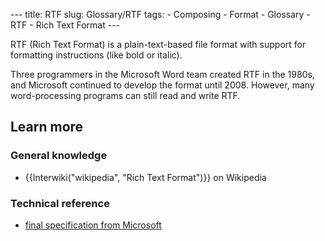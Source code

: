 --- title: RTF slug: Glossary/RTF tags: - Composing - Format - Glossary - RTF - Rich Text Format ---

RTF (Rich Text Format) is a plain-text-based file format with support for formatting instructions (like bold or italic).

Three programmers in the Microsoft Word team created RTF in the 1980s, and Microsoft continued to develop the format until 2008. However, many word-processing programs can still read and write RTF.

Learn more
----------

### General knowledge

-   {{Interwiki("wikipedia", "Rich Text Format")}} on Wikipedia

### Technical reference

-   [final specification from Microsoft](https://www.microsoft.com/en-us/download/details.aspx?id=10725)
